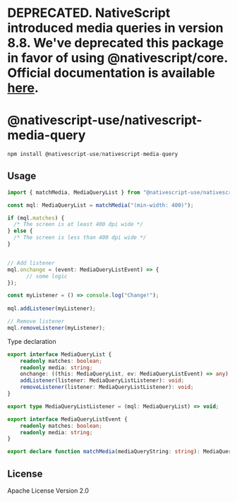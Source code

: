 # DEPRECATED. NativeScript introduced media queries in version 8.8. We've deprecated this package in favor of using @nativescript/core. Official documentation is available [here](https://docs.nativescript.org/guide/styling#media-queries-8-8).


# @nativescript-use/nativescript-media-query

```javascript
npm install @nativescript-use/nativescript-media-query
```

## Usage

```ts
import { matchMedia, MediaQueryList } from "@nativescript-use/nativescript-media-query"

const mql: MediaQueryList = matchMedia("(min-width: 400)");

if (mql.matches) {
  /* The screen is at least 400 dpi wide */
} else {
  /* The screen is less than 400 dpi wide */
}


// Add listener
mql.onchange = (event: MediaQueryListEvent) => {
      // some logic
}); 

const myListener = () => console.log("Change!");
    
mql.addListener(myListener);

// Remove listener
mql.removeListener(myListener);

```

Type declaration
```ts
export interface MediaQueryList {
    readonly matches: boolean;
    readonly media: string;
    onchange: ((this: MediaQueryList, ev: MediaQueryListEvent) => any) | null;
    addListener(listener: MediaQueryListListener): void;
    removeListener(listener: MediaQueryListListener): void;
}

export type MediaQueryListListener = (mql: MediaQueryList) => void;

export interface MediaQueryListEvent {
    readonly matches: boolean;
    readonly media: string;
}

export declare function matchMedia(mediaQueryString: string): MediaQueryList;

```

## License

Apache License Version 2.0



